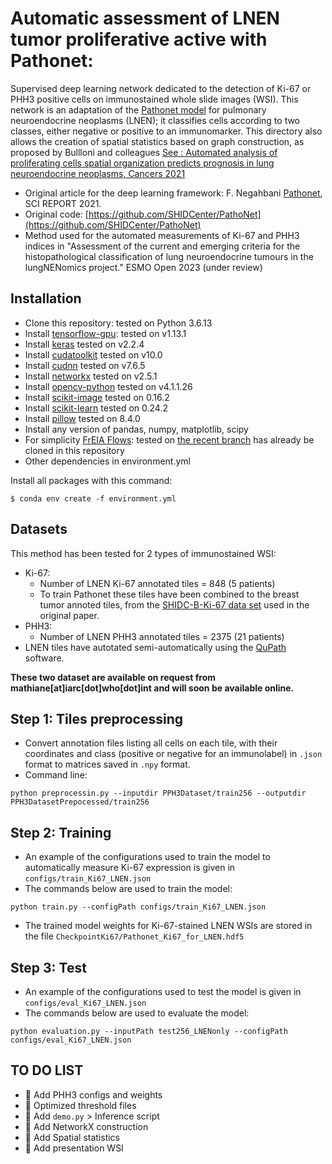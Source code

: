 # Automatic assessment of LNEN tumor proliferative active with Pathonet:
Supervised deep learning network dedicated to the detection of Ki-67 or PHH3 positive cells on immunostained whole slide images (WSI). This network is an adaptation of the [Pathonet model](https://www.nature.com/articles/s41598-021-86912-w) for pulmonary neuroendocrine neoplasms (LNEN); it classifies cells according to two classes, either negative or positive to an immunomarker. This directory also allows the creation of spatial statistics based on graph construction, as proposed by Bullloni and colleagues [See : Automated analysis of proliferating cells spatial organization predicts prognosis in lung neuroendocrine neoplasms, Cancers 2021](https://www.mdpi.com/2072-6694/13/19/4875)

- Original article for the deep learning framework: F. Negahbani [Pathonet](https://www.nature.com/articles/s41598-021-86912-w), SCI REPORT 2021.
- Original code: [https://github.com/SHIDCenter/PathoNet](https://github.com/SHIDCenter/PathoNet)
- Method used for the automated measurements of Ki-67 and PHH3 indices in "Assessment of the current and emerging criteria for the histopathological classification of lung neuroendocrine tumours in the lungNENomics project." ESMO Open 2023 (under review)

## Installation
- Clone this repository: tested on Python 3.6.13
- Install [tensorflow-gpu](https://www.tensorflow.org/?hl=fr): tested on v1.13.1
- Install [keras](https://keras.io/) tested on v2.2.4
- Install [cudatoolkit](https://developer.nvidia.com/cuda-toolkit) tested on v10.0
- Install [cudnn](https://developer.nvidia.com/cudnn) tested on v7.6.5
- Install [networkx](https://networkx.org/) tested on v2.5.1
- Install [opencv-python](https://docs.opencv.org/3.4/d6/d00/tutorial_py_root.html) tested on v4.1.1.26
- Install [scikit-image](https://scikit-image.org/) tested on 0.16.2
- Install [scikit-learn](https://scikit-learn.org/stable/) tested on 0.24.2
- Install [pillow](https://pillow.readthedocs.io/en/stable/)  tested on 8.4.0
- Install any version of pandas, numpy, matplotlib, scipy
- For simplicity [FrEIA Flows](https://github.com/VLL-HD/FrEIA): tested on [the recent branch](https://github.com/VLL-HD/FrEIA/tree/4e0c6ab42b26ec6e41b1ee2abb1a8b6562752b00) has already be cloned in this repository
- Other dependencies in environment.yml

Install all packages with this command:
```
$ conda env create -f environment.yml
```

## Datasets
This method has been tested for 2 types of immunostained WSI:
+ Ki-67:
    + Number of LNEN Ki-67 annotated tiles = 848 (5 patients)
    + To train Pathonet these tiles have been combined to the breast tumor annoted tiles, from the [SHIDC-B-Ki-67 data set](https://shiraz-hidc.com/service/ki-67-dataset/) used in the original paper.
+ PHH3:
    + Number of LNEN PHH3 annotated tiles = 2375 (21 patients)
+ LNEN tiles have autotated semi-automatically using the [QuPath](https://qupath.github.io/) software.

**These two dataset are available on request from mathiane[at]iarc[dot]who[dot]int and will soon be available online.**

## Step 1: Tiles preprocessing 
- Convert annotation files listing all cells on each tile, with their coordinates and class (positive or negative for an immunolabel) in `.json` format to matrices saved in `.npy` format.
- Command line:
```
python preprocessin.py --inputdir PPH3Dataset/train256 --outputdir PPH3DatasetPrepocessed/train256
```

## Step 2: Training
- An example of the configurations used to train the model to automatically measure Ki-67 expression is given in `configs/train_Ki67_LNEN.json`
- The commands below are used to train the model:
```
python train.py --configPath configs/train_Ki67_LNEN.json
```
- The trained model weights for Ki-67-stained LNEN WSIs are stored in the file `CheckpointKi67/Pathonet_Ki67_for_LNEN.hdf5`

## Step 3: Test
- An example of the configurations used to test the model is given in `configs/eval_Ki67_LNEN.json`
- The commands below are used to evaluate the model:
```
python evaluation.py --inputPath test256_LNENonly --configPath configs/eval_Ki67_LNEN.json 
```

## TO DO LIST

+ :construction: Add PHH3 configs and weights
+ :construction: Optimized threshold files
+ :construction: Add `demo.py` > Inference script
+ :construction: Add NetworkX construction
+ :construction: Add Spatial statistics
+ :construction: Add presentation WSI